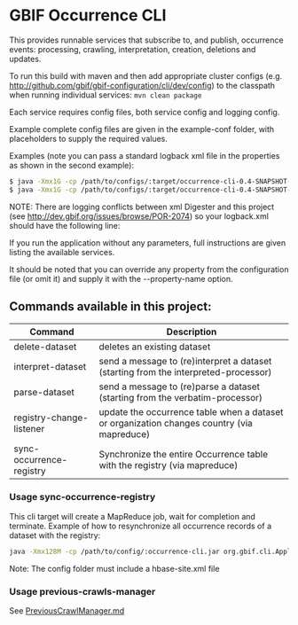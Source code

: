 # GBIF Occurrence CLI

This provides runnable services that subscribe to, and publish, occurrence events: processing, crawling, interpretation, creation, deletions and updates.

To run this build with maven and then add appropriate cluster configs (e.g. http://github.com/gbif/gbif-configuration/cli/dev/config) to the classpath when running individual services:
````mvn clean package````

Each service requires config files, both service config and logging config.

Example complete config files are given in the example-conf folder, with placeholders to supply the required values.

Examples (note you can pass a standard logback xml file in the properties as shown in the second example):

```bash
$ java -Xmx1G -cp /path/to/configs/:target/occurrence-cli-0.4-SNAPSHOT-jar-with-dependencies.jar update-occurrence-index --conf example-conf/indexing_run.yaml
$ java -Xmx1G -cp /path/to/configs/:target/occurrence-cli-0.4-SNAPSHOT-jar-with-dependencies.jar update-occurrence-index --conf example-conf/indexing_run.yaml --log-config indexing_logback.xml
```

NOTE: There are logging conflicts between xml Digester and this project (see http://dev.gbif.org/issues/browse/POR-2074) so your logback.xml should have the following line:

  <logger name="org.apache.commons.digester" level="ERROR"/>

If you run the application without any parameters, full instructions are given listing the available services.

It should be noted that you can override any property from the configuration file (or omit it) and supply it with the --property-name option.

## Commands available in this project:

Command | Description
--- | ---
delete-dataset | deletes an existing dataset
interpret-dataset | send a message to (re)interpret a dataset (starting from the interpreted-processor)
parse-dataset | send a message to (re)parse a dataset (starting from the verbatim-processor)
registry-change-listener | update the occurrence table when a dataset or organization changes country (via mapreduce)
sync-occurrence-registry | Synchronize the entire Occurrence table with the registry (via mapreduce)

### Usage sync-occurrence-registry
This cli target will create a MapReduce job, wait for completion and terminate.
Example of how to resynchronize all occurrence records of a dataset with the registry:
```bash
java -Xmx128M -cp /path/to/config/:occurrence-cli.jar org.gbif.cli.Application sync-occurrence-registry --conf /path/to/config/sync-occurrence-registry.yaml --dataset-key <DATASETKEY> --log-config logback-sync-occurence-registry.xml
```
Note: The config folder must include a hbase-site.xml file

### Usage previous-crawls-manager
See [PreviousCrawlManager.md](https://github.com/gbif/occurrence/tree/master/occurrence-cli/doc/PreviousCrawlManager.md)

